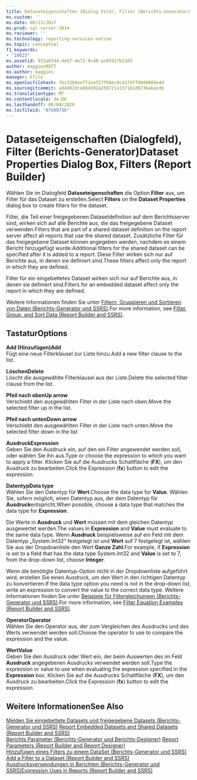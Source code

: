 ```yaml
---
title: Dataseteigenschaften (Dialog Feld), Filter (Berichts-Generator) | Microsoft-Dokumentation
ms.custom: ''
ms.date: 06/13/2017
ms.prod: sql-server-2014
ms.reviewer: ''
ms.technology: reporting-services-native
ms.topic: conceptual
f1_keywords:
- "10025"
ms.assetid: 933a6f44-4eb7-4e73-9c40-ac0fd17b23d3
author: maggiesMSFT
ms.author: maggies
manager: kfile
ms.openlocfilehash: 7bc13b0eeff1eaf27fb0ec0c4279ff00d0809e4d
ms.sourcegitcommit: ad4d92dce894592a259721a1571b1d8736abacdb
ms.translationtype: MT
ms.contentlocale: de-DE
ms.lasthandoff: 08/04/2020
ms.locfileid: "87609736"
---
```

# <a name="dataset-properties-dialog-box-filters-report-builder"></a><span data-ttu-id="4f918-102">Dataseteigenschaften (Dialogfeld), Filter (Berichts-Generator)</span><span class="sxs-lookup"><span data-stu-id="4f918-102">Dataset Properties Dialog Box, Filters (Report Builder)</span></span>
  <span data-ttu-id="4f918-103">Wählen Sie im Dialogfeld **Dataseteigenschaften** die Option **Filter** aus, um Filter für das Dataset zu erstellen.</span><span class="sxs-lookup"><span data-stu-id="4f918-103">Select **Filters** on the **Dataset Properties** dialog box to create filters for the dataset.</span></span>  
  
 <span data-ttu-id="4f918-104">Filter, die Teil einer freigegebenen Datasetdefinition auf dem Berichtsserver sind, wirken sich auf alle Berichte aus, die das freigegebene Dataset verwenden.</span><span class="sxs-lookup"><span data-stu-id="4f918-104">Filters that are part of a shared dataset definition on the report server affect all reports that use the shared dataset.</span></span> <span data-ttu-id="4f918-105">Zusätzliche Filter für das freigegebene Dataset können angegeben werden, nachdem es einem Bericht hinzugefügt wurde.</span><span class="sxs-lookup"><span data-stu-id="4f918-105">Additional filters for the shared dataset can be specified after it is added to a report.</span></span> <span data-ttu-id="4f918-106">Diese Filter wirken sich nur auf Berichte aus, in denen sie definiert sind.</span><span class="sxs-lookup"><span data-stu-id="4f918-106">These filters affect only the report in which they are defined.</span></span>  
  
 <span data-ttu-id="4f918-107">Filter für ein eingebettetes Dataset wirken sich nur auf Berichte aus, in denen sie definiert sind.</span><span class="sxs-lookup"><span data-stu-id="4f918-107">Filters for an embedded dataset affect only the report in which they are defined.</span></span>  
  
 <span data-ttu-id="4f918-108">Weitere Informationen finden Sie unter [Filtern, Gruppieren und Sortieren von Daten &#40;Berichts-Generator und SSRS&#41;](report-design/filter-group-and-sort-data-report-builder-and-ssrs.md).</span><span class="sxs-lookup"><span data-stu-id="4f918-108">For more information, see [Filter, Group, and Sort Data &#40;Report Builder and SSRS&#41;](report-design/filter-group-and-sort-data-report-builder-and-ssrs.md).</span></span>  
  
## <a name="options"></a><span data-ttu-id="4f918-109">Tastatur</span><span class="sxs-lookup"><span data-stu-id="4f918-109">Options</span></span>  
 <span data-ttu-id="4f918-110">**Add (Hinzufügen)**</span><span class="sxs-lookup"><span data-stu-id="4f918-110">**Add**</span></span>  
 <span data-ttu-id="4f918-111">Fügt eine neue Filterklausel zur Liste hinzu.</span><span class="sxs-lookup"><span data-stu-id="4f918-111">Add a new filter clause to the list.</span></span>  
  
 <span data-ttu-id="4f918-112">**Löschen**</span><span class="sxs-lookup"><span data-stu-id="4f918-112">**Delete**</span></span>  
 <span data-ttu-id="4f918-113">Löscht die ausgewählte Filterklausel aus der Liste.</span><span class="sxs-lookup"><span data-stu-id="4f918-113">Delete the selected filter clause from the list.</span></span>  
  
 <span data-ttu-id="4f918-114">**Pfeil nach oben**</span><span class="sxs-lookup"><span data-stu-id="4f918-114">**Up arrow**</span></span>  
 <span data-ttu-id="4f918-115">Verschiebt den ausgewählten Filter in der Liste nach oben.</span><span class="sxs-lookup"><span data-stu-id="4f918-115">Move the selected filter up in the list.</span></span>  
  
 <span data-ttu-id="4f918-116">**Pfeil nach unten**</span><span class="sxs-lookup"><span data-stu-id="4f918-116">**Down arrow**</span></span>  
 <span data-ttu-id="4f918-117">Verschiebt den ausgewählten Filter in der Liste nach unten.</span><span class="sxs-lookup"><span data-stu-id="4f918-117">Move the selected filter down in the list</span></span>  
  
 <span data-ttu-id="4f918-118">**Ausdruck**</span><span class="sxs-lookup"><span data-stu-id="4f918-118">**Expression**</span></span>  
 <span data-ttu-id="4f918-119">Geben Sie den Ausdruck ein, auf den ein Filter angewendet werden soll, oder wählen Sie ihn aus.</span><span class="sxs-lookup"><span data-stu-id="4f918-119">Type or choose the expression to which you want to apply a filter.</span></span> <span data-ttu-id="4f918-120">Klicken Sie auf die Ausdrucks Schaltfläche (**FX**), um den Ausdruck zu bearbeiten.</span><span class="sxs-lookup"><span data-stu-id="4f918-120">Click the Expression (**fx**) button to edit the expression.</span></span>  
  
 <span data-ttu-id="4f918-121">**Datentyp**</span><span class="sxs-lookup"><span data-stu-id="4f918-121">**Data type**</span></span>  
 <span data-ttu-id="4f918-122">Wählen Sie den Datentyp für **Wert**.</span><span class="sxs-lookup"><span data-stu-id="4f918-122">Choose the data type for **Value**.</span></span> <span data-ttu-id="4f918-123">Wählen Sie, sofern möglich, einen Datentyp aus, der dem Datentyp für **Ausdruck**entspricht.</span><span class="sxs-lookup"><span data-stu-id="4f918-123">When possible, choose a data type that matches the data type for **Expression**.</span></span>  
  
 <span data-ttu-id="4f918-124">Die Werte in **Ausdruck** und **Wert** müssen mit dem gleichen Datentyp ausgewertet werden.</span><span class="sxs-lookup"><span data-stu-id="4f918-124">The values in **Expression** and **Value** must evaluate to the same data type.</span></span> <span data-ttu-id="4f918-125">Wenn **Ausdruck** beispielsweise auf ein Feld mit dem Datentyp „System.Int32“ festgelegt ist und **Wert** auf 7 festgelegt ist, wählen Sie aus der Dropdownliste den Wert **Ganze Zahl**.</span><span class="sxs-lookup"><span data-stu-id="4f918-125">For example, if **Expression** is set to a field that has the data type System.Int32 and **Value** is set to 7, from the drop-down list, choose **Integer**.</span></span>  
  
 <span data-ttu-id="4f918-126">Wenn die benötigte Datentyp-Option nicht in der Dropdownliste aufgeführt wird, erstellen Sie einen Ausdruck, um den Wert in den richtigen Datentyp zu konvertieren.</span><span class="sxs-lookup"><span data-stu-id="4f918-126">If the data type option you need is not in the drop-down list, write an expression to convert the value to the correct data type.</span></span> <span data-ttu-id="4f918-127">Weitere Informationen finden Sie unter [Beispiele für Filtergleichungen &#40;Berichts-Generator und SSRS&#41;](report-design/filter-equation-examples-report-builder-and-ssrs.md).</span><span class="sxs-lookup"><span data-stu-id="4f918-127">For more information, see [Filter Equation Examples &#40;Report Builder and SSRS&#41;](report-design/filter-equation-examples-report-builder-and-ssrs.md).</span></span>  
  
 <span data-ttu-id="4f918-128">**Operator**</span><span class="sxs-lookup"><span data-stu-id="4f918-128">**Operator**</span></span>  
 <span data-ttu-id="4f918-129">Wählen Sie den Operator aus, der zum Vergleichen des Ausdrucks und des Werts verwendet werden soll.</span><span class="sxs-lookup"><span data-stu-id="4f918-129">Choose the operator to use to compare the expression and the value.</span></span>  
  
 <span data-ttu-id="4f918-130">**Wert**</span><span class="sxs-lookup"><span data-stu-id="4f918-130">**Value**</span></span>  
 <span data-ttu-id="4f918-131">Geben Sie den Ausdruck oder Wert ein, der beim Auswerten des im Feld **Ausdruck** angegebenen Ausdrucks verwendet werden soll.</span><span class="sxs-lookup"><span data-stu-id="4f918-131">Type the expression or value to use when evaluating the expression specified in the **Expression** box.</span></span> <span data-ttu-id="4f918-132">Klicken Sie auf die Ausdrucks Schaltfläche (**FX**), um den Ausdruck zu bearbeiten.</span><span class="sxs-lookup"><span data-stu-id="4f918-132">Click the Expression (**fx**) button to edit the expression.</span></span>  
  
## <a name="see-also"></a><span data-ttu-id="4f918-133">Weitere Informationen</span><span class="sxs-lookup"><span data-stu-id="4f918-133">See Also</span></span>  
 <span data-ttu-id="4f918-134">[Melden Sie eingebettete Datasets und freigegebene Datasets &#40;Berichts-Generator und SSRS&#41;](report-data/report-embedded-datasets-and-shared-datasets-report-builder-and-ssrs.md) </span><span class="sxs-lookup"><span data-stu-id="4f918-134">[Report Embedded Datasets and Shared Datasets &#40;Report Builder and SSRS&#41;](report-data/report-embedded-datasets-and-shared-datasets-report-builder-and-ssrs.md) </span></span>  
 <span data-ttu-id="4f918-135">[Berichts Parameter &#40;Berichts-Generator und Berichts-Designer&#41;](report-design/report-parameters-report-builder-and-report-designer.md) </span><span class="sxs-lookup"><span data-stu-id="4f918-135">[Report Parameters &#40;Report Builder and Report Designer&#41;](report-design/report-parameters-report-builder-and-report-designer.md) </span></span>  
 <span data-ttu-id="4f918-136">[Hinzufügen eines Filters zu einem DataSet &#40;Berichts-Generator und SSRS&#41;](report-data/add-a-filter-to-a-dataset-report-builder-and-ssrs.md) </span><span class="sxs-lookup"><span data-stu-id="4f918-136">[Add a Filter to a Dataset &#40;Report Builder and SSRS&#41;](report-data/add-a-filter-to-a-dataset-report-builder-and-ssrs.md) </span></span>  
 [<span data-ttu-id="4f918-137">Ausdrucksverwendungen in Berichten &#40;Berichts-Generator und SSRS&#41;</span><span class="sxs-lookup"><span data-stu-id="4f918-137">Expression Uses in Reports &#40;Report Builder and SSRS&#41;</span></span>](report-design/expression-uses-in-reports-report-builder-and-ssrs.md)  
  
  
